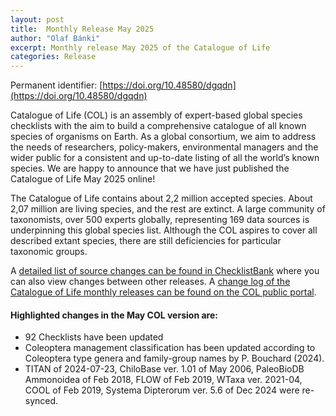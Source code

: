 ```yaml
---
layout: post
title:  Monthly Release May 2025
author: "Olaf Bánki"
excerpt: Monthly release May 2025 of the Catalogue of Life
categories: Release
---
```


Permanent identifier: [https://doi.org/10.48580/dgqdn](https://doi.org/10.48580/dgqdn)

Catalogue of Life (COL) is an assembly of expert-based global species checklists with the aim to build a comprehensive catalogue of all known species of organisms on Earth. As a global consortium, we aim to address the needs of researchers, policy-makers, environmental managers and the wider public for a consistent and up-to-date listing of all the world’s known species. We are happy to announce that we have just published the Catalogue of Life May 2025 online!

The Catalogue of Life contains about 2,2 million accepted species. About 2,07 million are living species, and the rest are extinct. A large community of taxonomists, over 500 experts globally, representing 169 data sources is underpinning this global species list.
Although the COL aspires to cover all described extant species, there are still deficiencies for particular taxonomic groups.

A [detailed list of source changes can be found in ChecklistBank](https://www.checklistbank.org/dataset/309796/sourcemetrics?hideUnchanged=true&releaseKey=309120) where you can also view changes between other releases.
A [change log of the Catalogue of Life monthly releases can be found on the COL public portal](https://www.catalogueoflife.org/data/changelog).

#### Highlighted changes in the May COL version are:

* 92 Checklists have been updated
* Coleoptera management classification has been updated according to Coleoptera type genera and family-group names by P. Bouchard (2024).
* TITAN of 2024-07-23, ChiloBase ver. 1.01 of May 2006, PaleoBioDB Ammonoidea of Feb 2018, FLOW of Feb 2019, WTaxa ver. 2021-04, COOL of Feb 2019, Systema Dipterorum ver. 5.6 of Dec 2024 were re-synced.

